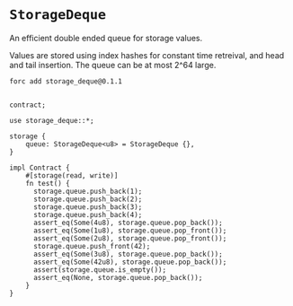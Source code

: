 # `StorageDeque`


An efficient double ended queue for storage values.

Values are stored using index hashes for constant time retreival, and head and tail insertion.
The queue can be at most 2^64 large.


```
forc add storage_deque@0.1.1
```

```sway

contract;

use storage_deque::*;

storage {
    queue: StorageDeque<u8> = StorageDeque {},
}

impl Contract {
    #[storage(read, write)]
    fn test() {
      storage.queue.push_back(1);
      storage.queue.push_back(2);
      storage.queue.push_back(3);
      storage.queue.push_back(4);
      assert_eq(Some(4u8), storage.queue.pop_back());
      assert_eq(Some(1u8), storage.queue.pop_front());
      assert_eq(Some(2u8), storage.queue.pop_front());
      storage.queue.push_front(42);
      assert_eq(Some(3u8), storage.queue.pop_back());
      assert_eq(Some(42u8), storage.queue.pop_back());
      assert(storage.queue.is_empty());
      assert_eq(None, storage.queue.pop_back());
    }
}
```

